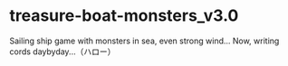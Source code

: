 # treasure-boat-monsters_v3.0
Sailing ship game with monsters in sea, even strong wind... 
Now, writing cords daybyday...（ハロー）
